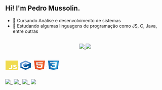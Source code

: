 ## Hi! I'm Pedro Mussolin.

- 🔭 Cursando Análise e desenvolvimento de sistemas
- 👯 Estudando algumas linguagens de programação como JS, C, Java, entre outras
<br>

<div align="center">
  <a href="https://github.com/pedromussolin">
  <img height="140em" src="https://github-readme-stats.vercel.app/api?username=pedromussolin&show_icons=true&theme=github_dark&include_all_commits=true&count_private=true"/>
  <img height="140em" src="https://github-readme-stats.vercel.app/api/top-langs/?username=pedromussolin&layout=compact&langs_count=7&theme=github_dark"/>
</div>
 <br>

<div style="display: inline_block"><br>
  <img align="center" alt="Rafa-Js" height="30" width="40" src="https://raw.githubusercontent.com/devicons/devicon/master/icons/javascript/javascript-plain.svg">
  <img align="center" alt="Rafa-Ts" height="30" width="40" src="https://raw.githubusercontent.com/devicons/devicon/master/icons/c/c-original.svg">
  <img align="center" alt="Rafa-HTML" height="30" width="40" src="https://raw.githubusercontent.com/devicons/devicon/master/icons/html5/html5-original.svg">
  <img align="center" alt="Rafa-CSS" height="30" width="40" src="https://raw.githubusercontent.com/devicons/devicon/master/icons/css3/css3-original.svg">
</div>

##

<div> 
  <a href="https://www.instagram.com/pedro.mussolin/" target="_blank"><img src="https://img.shields.io/badge/-Instagram-%23E4405F?style=for-the-badge&logo=instagram&logoColor=white" target="_blank">&ensp;</a>
 	<a href="https://www.twitch.tv/pedrosomussolin" target="_blank"><img src="https://img.shields.io/badge/Twitch-9146FF?style=for-the-badge&logo=twitch&logoColor=white" target="_blank">&ensp;</a>
  <a href = "mailto:phmayrestrabalho@gmail.com"><img src="https://img.shields.io/badge/-Gmail-%23333?style=for-the-badge&logo=gmail&logoColor=white" target="_blank">&ensp;</a>
  <a href="https://www.linkedin.com/in/pedromussolin/" target="_blank"><img src="https://img.shields.io/badge/-LinkedIn-%230077B5?style=for-the-badge&logo=linkedin&logoColor=white" target="_blank"></a>
</div>
 

